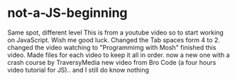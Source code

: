 # not-a-JS-beginning

Same spot, different level
This is from a youtube video so to start working on JavaScript. Wish me good luck.
Changed the Tab spaces form 4 to 2.
changed the video watching to "Programmimg with Mosh"
finished this video.
Made files for each video to keep it all in order.
now a new one with a crash course by TraversyMedia
new video from Bro Code (a four hours video tutorial for JS).. and I still do know nothing

